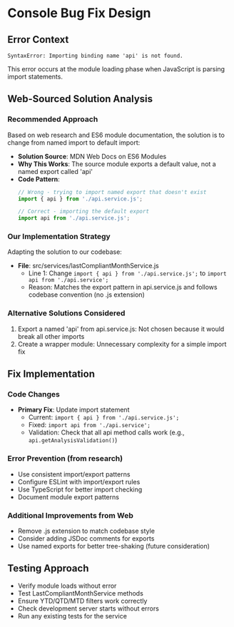# Console Bug Fix Design

## Error Context
```
SyntaxError: Importing binding name 'api' is not found.
```
This error occurs at the module loading phase when JavaScript is parsing import statements.

## Web-Sourced Solution Analysis
### Recommended Approach
Based on web research and ES6 module documentation, the solution is to change from named import to default import:
- **Solution Source**: MDN Web Docs on ES6 Modules
- **Why This Works**: The source module exports a default value, not a named export called 'api'
- **Code Pattern**: 
  ```javascript
  // Wrong - trying to import named export that doesn't exist
  import { api } from './api.service.js';
  
  // Correct - importing the default export
  import api from './api.service.js';
  ```

### Our Implementation Strategy
Adapting the solution to our codebase:
- **File**: src/services/lastCompliantMonthService.js
  - Line 1: Change `import { api } from './api.service.js';` to `import api from './api.service';`
  - Reason: Matches the export pattern in api.service.js and follows codebase convention (no .js extension)

### Alternative Solutions Considered
1. Export a named 'api' from api.service.js: Not chosen because it would break all other imports
2. Create a wrapper module: Unnecessary complexity for a simple import fix

## Fix Implementation
### Code Changes
- **Primary Fix**: Update import statement
  - Current: `import { api } from './api.service.js';`
  - Fixed: `import api from './api.service';`
  - Validation: Check that all api method calls work (e.g., `api.getAnalysisValidation()`)

### Error Prevention (from research)
- Use consistent import/export patterns
- Configure ESLint with import/export rules
- Use TypeScript for better import checking
- Document module export patterns

### Additional Improvements from Web
- Remove .js extension to match codebase style
- Consider adding JSDoc comments for exports
- Use named exports for better tree-shaking (future consideration)

## Testing Approach
- Verify module loads without error
- Test LastCompliantMonthService methods
- Ensure YTD/QTD/MTD filters work correctly
- Check development server starts without errors
- Run any existing tests for the service
